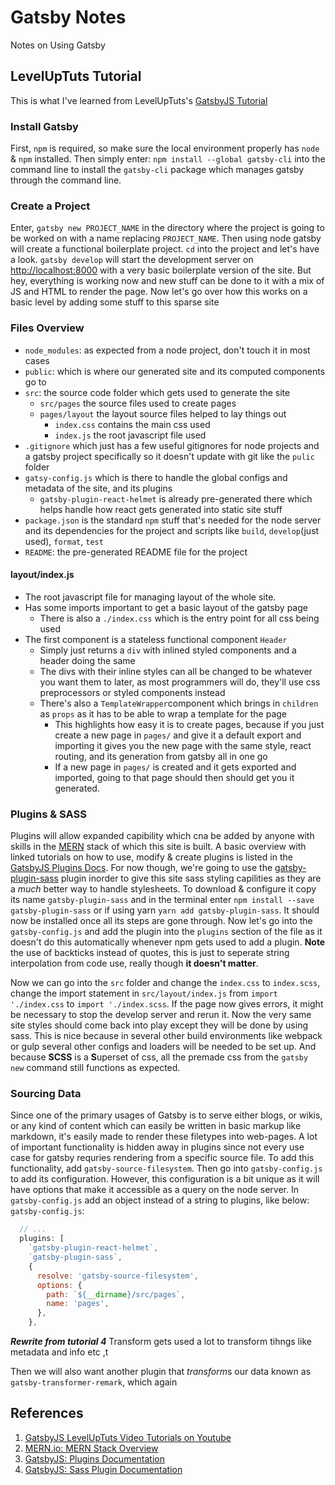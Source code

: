 # Gatsby Notes
Notes on Using Gatsby

## LevelUpTuts Tutorial
This is what I've learned from LevelUpTuts's [GatsbyJS Tutorial][1]

### Install Gatsby
First, `npm` is required, so make sure the local environment properly has `node` & `npm` installed. Then simply enter: `npm install --global gatsby-cli` into the command line to install the `gatsby-cli` package which manages gatsby through the command line.

### Create a Project
Enter, `gatsby new PROJECT_NAME` in the directory where the project is going to be worked on with a name replacing `PROJECT_NAME`. Then using node gatsby will create a functional boilerplate project. `cd` into the project and let's have a look. `gatsby develop` will start the development server on [http://localhost:8000](http://localhost:8000) with a very basic boilerplate version of the site. But hey, everything is working now and new stuff can be done to it with a mix of JS and HTML to render the page. Now let's go over how this works on a basic level by adding some stuff to this sparse site

### Files Overview
- `node_modules`: as expected from a node project, don't touch it in most cases
- `public`: which is where our generated site and its computed components go to
- `src`: the source code folder which gets used to generate the site
  - `src/pages` the source files used to create pages
  - `pages/layout` the layout source files helped to lay things out
    - `index.css` contains the main css used
    - `index.js` the root javascript file used 
- `.gitignore` which just has a few useful gitignores for node projects and a gatsby project specifically so it doesn't update with git like the `pulic` folder
- `gatsy-config.js` which is there to handle the global configs and metadata of the site, and its plugins
  - `gatsby-plugin-react-helmet` is already pre-generated there which helps handle how react gets generated into static site stuff
- `package.json` is the standard `npm` stuff that's needed for the node server and its dependencies for the project and scripts like `build`, `develop`(just used), `format`, `test`
- `README`: the pre-generated README file for the project

#### layout/index.js
- The root javascript file for managing layout of the whole site. 
- Has some imports important to get a basic layout of the gatsby page
  - There is also a `./index.css` which is the entry point for all css being used
- The first component is a stateless functional component `Header`
  - Simply just returns a `div` with inlined styled components and a header doing the same
  - The divs with their inline styles can all be changed to be whatever you want them to later, as most programmers will do, they'll use css preprocessors or styled components instead
  - There's also a `TemplateWrapper`component which brings in `children` as `props` as it has to be able to wrap a template for the page
    - This highlights how easy it is to create pages, because if you just create a new page in `pages/` and give it a default export and importing it gives you the new page with the same style, react routing, and its generation from gatsby all in one go
    - If a new page in `pages/` is created and it gets exported and imported, going to that page should then should get you it generated.

### Plugins & SASS
Plugins will allow expanded capibility which cna be added by anyone with skills in the [MERN][2] stack of which this site is built. A basic overview with linked tutorials on how to use, modify & create plugins is listed in the [GatsbyJS Plugins Docs][3]. For now though, we're going to use the [gatsby-plugin-sass][4] plugin inorder to give this site sass styling capilities as they are a *much* better way to handle stylesheets. To download & configure it copy its name `gatsby-plugin-sass` and in the terminal enter `npm install --save gatsby-plugin-sass` or if using yarn `yarn add gatsby-plugin-sass`. It should now be installed once all its steps are gone through. Now let's go into the `gatsby-config.js` and add the plugin into the `plugins` section of the file as it doesn't do this automatically whenever npm gets used to add a plugin. **Note** the use of backticks instead of quotes, this is just to seperate string interpolation from code use, really though **it doesn't matter**.

Now we can go into the `src` folder and change the `index.css` to `index.scss`, change the import statement in `src/layout/index.js` from `import './index.css` to `import './index.scss`. If the page now gives errors, it might be necessary to stop the develop server and rerun it. Now the very same site styles should come back into play except they will be done by using sass. This is nice because in several other build environments like webpack or gulp several other configs and loaders will be needed to be set up. And because **SCSS** is a **S**uperset of css, all the premade css from the `gatsby new` command still functions as expected.

### Sourcing Data
Since one of the primary usages of Gatsby is to serve either blogs, or wikis, or any kind of content which can easily be written in basic markup like markdown, it's easily made to render these filetypes into web-pages. A lot of important functionality is hidden away in plugins since not every use case for gatsby requries rendering from a specific source file. To add this functionality, add `gatsby-source-filesystem`. Then go into `gatsby-config.js` to add its configuration. However, this configuration is a bit unique as it will have options that make it accessible as a query on the node server. In `gatsby-config.js` add an object instead of a string to plugins, like below:
`gatsby-config.js`:
```js
  // ...
  plugins: [
    `gatsby-plugin-react-helmet`,
    `gatsby-plugin-sass`,
    {
      resolve: 'gatsby-source-filesystem',
      options: {
        path: `${__dirname}/src/pages`,
        name: 'pages',
      },
    },
```
***Rewrite from  tutorial 4***
Transform gets used a lot to transform tihngs like metadata and info etc
,t

Then we will also want another plugin that *transform*s our data known as `gatsby-transformer-remark`, which again 
## References
[1]: https://www.youtube.com/watch?v=b2H7fWhQcdE "LevelUpTuts: GatsbyJS Tutorial"
[2]: http://mern.io/ "Mern Stack Page"
[3]: https://www.gatsbyjs.org/docs/plugins/ "GatsbyJS: Plugins Docs"
[4]: https://www.gatsbyjs.org/packages/gatsby-plugin-sass/ "GatsbyJS: Sass Plugin"

1. [GatsbyJS LevelUpTuts Video Tutorials on Youtube][1]
2. [MERN.io: MERN Stack Overview][2]
3. [GatsbyJS: Plugins Documentation][3]
4. [GatsbyJS: Sass Plugin Documentation][4]
